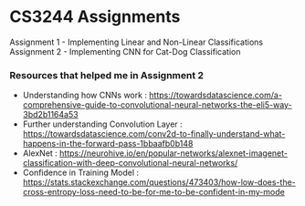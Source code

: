 # CS3244 Assignments
Assignment 1 - Implementing Linear and Non-Linear Classifications  
Assignment 2 - Implementing CNN for Cat-Dog Classification


### Resources that helped me in Assignment 2
- Understanding how CNNs work : https://towardsdatascience.com/a-comprehensive-guide-to-convolutional-neural-networks-the-eli5-way-3bd2b1164a53
- Further understanding Convolution Layer : https://towardsdatascience.com/conv2d-to-finally-understand-what-happens-in-the-forward-pass-1bbaafb0b148
- AlexNet : https://neurohive.io/en/popular-networks/alexnet-imagenet-classification-with-deep-convolutional-neural-networks/
- Confidence in Training Model : https://stats.stackexchange.com/questions/473403/how-low-does-the-cross-entropy-loss-need-to-be-for-me-to-be-confident-in-my-mode
